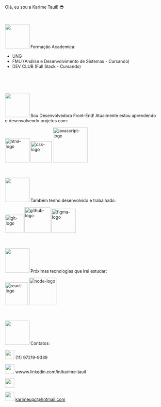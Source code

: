 Olá, eu sou a Karime Tauil! 😎
<br>
<br>
<br>

<img src="https://user-images.githubusercontent.com/106276964/195896682-7d916f81-2c6f-4529-8484-404e941c5b45.png" width=80px> Formação Academica:
- UNG 
- FMU (Análise e Desenvolvimento de Sistemas - Cursando)
- DEV CLUB (Full Stack - Cursando)
<br>
<br>
<br>

<img src="https://user-images.githubusercontent.com/106276964/195898090-0b2ec083-58ff-4daa-a6bd-26339074b49d.png" width=80px> Sou Desenvolvedora Front-End! Atualmente estou aprendendo e desenvolvendo projetos com:
 
<img src="https://img.shields.io/badge/HTML5-E34F26?style=for-the-badge&logo=html5&logoColor=white" alt="html-logo" width=80px>                                         <img src="https://img.shields.io/badge/CSS3-1572B6?style=for-the-badge&logo=css3&logoColor=white" alt="css-logo" width=70px>                                         <img src="https://img.shields.io/badge/JavaScript-323330?style=for-the-badge&logo=javascript&logoColor=F7DF1" alt="javascript-logo" width=115px> 
 <br>
 <br>
 <br>
          
<img src="https://user-images.githubusercontent.com/106276964/196263035-531e51e1-215c-4c0b-9944-5936eaf368de.png" width=80px> Também tenho desenvolvido e trabalhado:
 
<img src="https://img.shields.io/badge/GIT-E44C30?style=for-the-badge&logo=git&logoColor=white" alt="git-logo" width=60px>                                           <img src="https://img.shields.io/badge/GitHub-100000?style=for-the-badge&logo=github&logoColor=white" alt="github-logo" width=85px>                                 <img src="https://img.shields.io/badge/figma-%23F24E1E.svg?style=for-the-badge&logo=figma&logoColor=white" alt="figma-logo" width=80px> 
<br>
<br>
<br>

<img src="https://user-images.githubusercontent.com/106276964/196263498-b60d7b2d-ed6b-4d5b-984d-4dcf21586e35.png" width=80px> Próximas tecnologias que irei estudar:

<img src="https://img.shields.io/badge/React-20232A?style=for-the-badge&logo=react&logoColor=61DAFB" alt="react-logo" width=75px>                                       <img src="https://img.shields.io/badge/Node.js-43853D?style=for-the-badge&logo=node.js&logoColor=white" alt="node-logo" width=90px>
<br>
<br>
<br>
      
<img src="https://user-images.githubusercontent.com/106276964/195898939-cf1c2f46-15bd-4c94-9e2a-d5145a37cbd2.png" width=80px> Contatos:      
          
<img src="https://user-images.githubusercontent.com/106276964/195896080-f3d5e56e-9293-4fa7-bd2b-5cfe7c025424.png" width=30px> (11) 97219-9339
      
<img src="https://user-images.githubusercontent.com/106276964/195895060-cf3039bb-2705-4fbb-868a-7bb9bc0a3258.png" width=30px> wwww.linkedin.com/in/karime-tauil

<img src="https://user-images.githubusercontent.com/106276964/195895542-8031f22d-4a6f-4aaa-8d14-7d09a4c82302.png" width=30px>

<img src="https://user-images.githubusercontent.com/106276964/195898528-ddc8534a-47e2-4f1a-affb-18ed77d7214f.png" width=30px> karimeupd@hotmail.com


